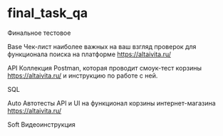 # final_task_qa
Финальное тестовое

Base
Чек-лист наиболее важных на ваш взгляд проверок для функционала поиска на платформе https://altaivita.ru/

API
Коллекция Postman, которая проводит смоук-тест корзины https://altaivita.ru/ и инструкцию по работе с ней.

SQL

Auto
Автотесты API и  UI  на функционал корзины интернет-магазина https://altaivita.ru/

Soft
Видеоинструкция
